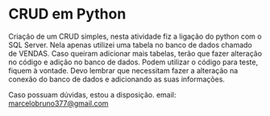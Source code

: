 # CRUD em Python

Criação de um CRUD simples, nesta atividade fiz a ligação do python com o SQL Server. Nela apenas utilizei uma tabela no banco de dados chamado de VENDAS.
Caso queiram adicionar mais tabelas, terão que fazer alteração no código e adição no banco de dados.
Podem utilizar o código para teste, fiquem à vontade. Devo lembrar que necessitam fazer a alteração na conexão do banco de dados e adicionando as suas informações.

Caso possuam dúvidas, estou a disposição.
email: marcelobruno377@gmail.com

